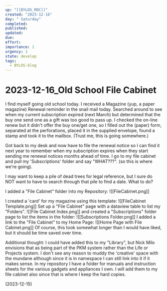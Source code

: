 ```yaml
---
up: "[[BYLOS_MOC]]"
created: "2023-12-16"
day: " Saturday"
completed: 
published: 
updated: 
due: 
effort: 
importance: 1
urgency: 1
state: develop
tags:
  - BYLOS-blog
---
```


# 2023-12-16_Old School File Cabinet
I find myself going old school today. I received a Magazine (yup, a paper magazine) Renewal reminder in the snail mail today. Searched around to see when my current subscription expired (next March) but determined that the buy one send one as a gift was too good to pass up.  I checked the on-line renew but it didn't offer the buy one/get one,  so I filled out the (paper) form, separated at the perforations, placed it in the supplied envelope, found a stamp and took it to the mailbox.  (Trust me, this is going somewhere.)

Got back to my desk and now have to file the renewal notice so I can find it next year to remember when my subscription expires when they start sending me renewal notices months ahead of time. I go to my file cabinet and pull my 'Subscriptions' folder and say "WHAT???". (so this is where we're going).

I may want to keep a pile of dead trees for legal reference, but I sure do NOT want to have to search through that pile to find a date. What to do?

I added a "File Cabinet" folder into my Repository:
![[FileCabinet.png]]

I created a 'card' for my magazine using this template:
![[FileCabinet Template.png]]
Set up a "File Cabinet" page with a dataview table to list my "Folders". 
![[File Cabinet Index.png]]
and created a "Subscriptions" folder page to list the items in the folder: 
![[Subscriptions Folder.png]] 
I added a link to the "File Cabinet" to my Home Page: 
![[Home Page with File Cabinet.png]]
Of course, this took somewhat longer than I would have liked, but it should be time saved over time. 

Additional thought:
I could have added this to my "Library", but Nick Milo envisions that as being part of the PKM system rather than the Life or Projects system. I don't see any reason to muddy the 'creative' space with the mundane although since it is in namespace I can still link into it if it makes sense. In my repository I have a folder for manuals and instruction sheets for the various gadgets and appliances I own. I will add them to my file cabinet also since that is where I keep the hard copies.

(2023-12-15)